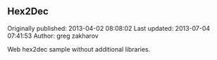 ## Hex2Dec 
Originally published: 2013-04-02 08:08:02 
Last updated: 2013-07-04 07:41:53 
Author: greg zakharov 
 
Web hex2dec sample without additional libraries.